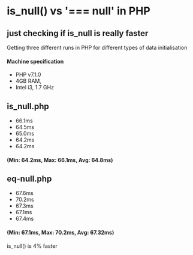 # is_null() vs '=== null' in PHP
## just checking if is_null is really faster

Getting three different runs in PHP for different types of data initialisation

#### Machine specification
* PHP v7.1.0
* 4GB RAM,
* Intel i3, 1.7 GHz

## is_null.php
* 66.1ms
* 64.5ms
* 65.0ms
* 64.2ms
* 64.2ms
#### (Min: 64.2ms, Max: 66.1ms, Avg: 64.8ms)

## eq-null.php
* 67.6ms
* 70.2ms
* 67.3ms
* 67.1ms
* 67.4ms
#### (Min: 67.1ms, Max: 70.2ms, Avg: 67.32ms)

is_null() is 4% faster
